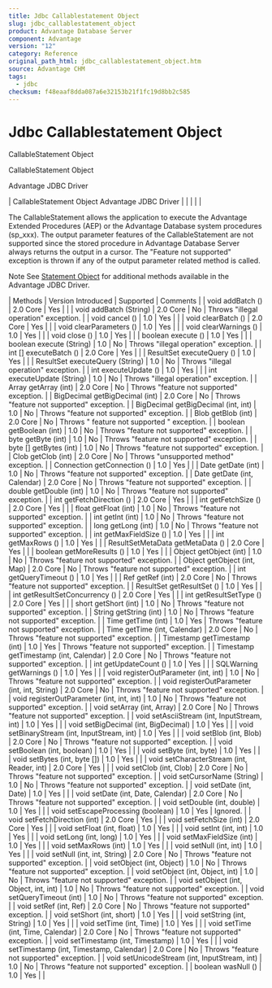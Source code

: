 ```yaml
---
title: Jdbc Callablestatement Object
slug: jdbc_callablestatement_object
product: Advantage Database Server
component: Advantage
version: "12"
category: Reference
original_path_html: jdbc_callablestatement_object.htm
source: Advantage CHM
tags:
  - jdbc
checksum: f48eaaf8dda087a6e32153b21f1fc19d8bb2c585
---
```


# Jdbc Callablestatement Object

CallableStatement Object

CallableStatement Object

Advantage JDBC Driver

| CallableStatement Object  Advantage JDBC Driver |  |  |  |  |

The CallableStatement allows the application to execute the Advantage Extended Procedures (AEP) or the Advantage Database system procedures (sp\_xxx). The output parameter features of the CallableStatement are not supported since the stored procedure in Advantage Database Server always returns the output in a cursor. The "Feature not supported" exception is thrown if any of the output parameter related method is called.

Note See [Statement Object](jdbc_statement_object.md) for additional methods available in the Advantage JDBC Driver.

| Methods | Version Introduced | Supported | Comments |
| void addBatch () | 2.0 Core | Yes |  |
| void addBatch (String) | 2.0 Core | No | Throws "illegal operation" exception. |
| void cancel () | 1.0 | Yes |  |
| void clearBatch () | 2.0 Core | Yes |  |
| void clearParameters () | 1.0 | Yes |  |
| void clearWarnings () | 1.0 | Yes |  |
| void close () | 1.0 | Yes |  |
| boolean execute () | 1.0 | Yes |  |
| boolean execute (String) | 1.0 | No | Throws "illegal operation" exception. |
| int [] executeBatch () | 2.0 Core | Yes |  |
| ResultSet executeQuery () | 1.0 | Yes |  |
| ResultSet executeQuery (String) | 1.0 | No | Throws "illegal operation" exception. |
| int executeUpdate () | 1.0 | Yes |  |
| int executeUpdate (String) | 1.0 | No | Throws "illegal operation" exception. |
| Array getArray (int) | 2.0 Core | No | Throws "feature not supported" exception. |
| BigDecimal getBigDecimal (int) | 2.0 Core | No | Throws "feature not supported" exception. |
| BigDecimal getBigDecimal (int, int) | 1.0 | No | Throws "feature not supported" exception. |
| Blob getBlob (int) | 2.0 Core | No | Throws " feature not supported " exception. |
| boolean getBoolean (int) | 1.0 | No | Throws "feature not supported" exception. |
| byte getByte (int) | 1.0 | No | Throws "feature not supported" exception. |
| byte [] getBytes (int) | 1.0 | No | Throws "feature not supported" exception. |
| Clob getClob (int) | 2.0 Core | No | Throws "unsupported method" exception. |
| Connection getConnection () | 1.0 | Yes |  |
| Date getDate (int) | 1.0 | No | Throws "feature not supported" exception. |
| Date getDate (int, Calendar) | 2.0 Core | No | Throws "feature not supported" exception. |
| double getDouble (int) | 1.0 | No | Throws "feature not supported" exception. |
| int getFetchDirection () | 2.0 Core | Yes |  |
| int getFetchSize () | 2.0 Core | Yes |  |
| float getFloat (int) | 1.0 | No | Throws "feature not supported" exception. |
| int getInt (int) | 1.0 | No | Throws "feature not supported" exception. |
| long getLong (int) | 1.0 | No | Throws "feature not supported" exception. |
| int getMaxFieldSize () | 1.0 | Yes |  |
| int getMaxRows () | 1.0 | Yes |  |
| ResultSetMetaData getMetaData () | 2.0 Core | Yes |  |
| boolean getMoreResults () | 1.0 | Yes |  |
| Object getObject (int) | 1.0 | No | Throws "feature not supported" exception. |
| Object getObject (int, Map) | 2.0 Core | No | Throws "feature not supported" exception. |
| int getQueryTimeout () | 1.0 | Yes |  |
| Ref getRef (int) | 2.0 Core | No | Throws "feature not supported" exception. |
| ResultSet getResultSet () | 1.0 | Yes |  |
| int getResultSetConcurrency () | 2.0 Core | Yes |  |
| int getResultSetType () | 2.0 Core | Yes |  |
| short getShort (int) | 1.0 | No | Throws "feature not supported" exception. |
| String getString (int) | 1.0 | No | Throws "feature not supported" exception. |
| Time getTime (int) | 1.0 | Yes | Throws "feature not supported" exception. |
| Time getTime (int, Calendar) | 2.0 Core | No | Throws "feature not supported" exception. |
| Timestamp getTimestamp (int) | 1.0 | Yes | Throws "feature not supported" exception. |
| Timestamp getTimestamp (int, Calendar) | 2.0 Core | No | Throws "feature not supported" exception. |
| int getUpdateCount () | 1.0 | Yes |  |
| SQLWarning getWarnings () | 1.0 | Yes |  |
| void registerOutParameter (int, int) | 1.0 | No | Throws "feature not supported" exception. |
| void registerOutParameter (int, int, String) | 2.0 Core | No | Throws "feature not supported" exception. |
| void registerOutParameter (int, int, int) | 1.0 | No | Throws "feature not supported" exception. |
| void setArray (int, Array) | 2.0 Core | No | Throws "feature not supported" exception. |
| void setAsciiStream (int, InputStream, int) | 1.0 | Yes |  |
| void setBigDecimal (int, BigDecimal) | 1.0 | Yes |  |
| void setBinaryStream (int, InputStream, int) | 1.0 | Yes |  |
| void setBlob (int, Blob) | 2.0 Core | No | Throws "feature not supported" exception. |
| void setBoolean (int, boolean) | 1.0 | Yes |  |
| void setByte (int, byte) | 1.0 | Yes |  |
| void setBytes (int, byte []) | 1.0 | Yes |  |
| void setCharacterStream (int, Reader, int) | 2.0 Core | Yes |  |
| void setClob (int, Clob) | 2.0 Core | No | Throws "feature not supported" exception. |
| void setCursorName (String) | 1.0 | No | Throws "feature not supported" exception. |
| void setDate (int, Date) | 1.0 | Yes |  |
| void setDate (int, Date, Calendar) | 2.0 Core | No | Throws "feature not supported" exception. |
| void setDouble (int, double) | 1.0 | Yes |  |
| void setEscapeProcessing (boolean) | 1.0 | Yes | Ignored. |
| void setFetchDirection (int) | 2.0 Core | Yes |  |
| void setFetchSize (int) | 2.0 Core | Yes |  |
| void setFloat (int, float) | 1.0 | Yes |  |
| void setInt (int, int) | 1.0 | Yes |  |
| void setLong (int, long) | 1.0 | Yes |  |
| void setMaxFieldSize (int) | 1.0 | Yes |  |
| void setMaxRows (int) | 1.0 | Yes |  |
| void setNull (int, int) | 1.0 | Yes |  |
| void setNull (int, int, String) | 2.0 Core | No | Throws "feature not supported" exception. |
| void setObject (int, Object) | 1.0 | No | Throws "feature not supported" exception. |
| void setObject (int, Object, int) | 1.0 | No | Throws "feature not supported" exception. |
| void setObject (int, Object, int, int) | 1.0 | No | Throws "feature not supported" exception. |
| void setQueryTimeout (int) | 1.0 | No | Throws "feature not supported" exception. |
| void setRef (int, Ref) | 2.0 Core | No | Throws "feature not supported" exception. |
| void setShort (int, short) | 1.0 | Yes |  |
| void setString (int, String) | 1.0 | Yes |  |
| void setTime (int, Time) | 1.0 | Yes |  |
| void setTime (int, Time, Calendar) | 2.0 Core | No | Throws "feature not supported" exception. |
| void setTimestamp (int, Timestamp) | 1.0 | Yes |  |
| void setTimestamp (int, Timestamp, Calendar) | 2.0 Core | No | Throws "feature not supported" exception. |
| void setUnicodeStream (int, InputStream, int) | 1.0 | No | Throws "feature not supported" exception. |
| boolean wasNull () | 1.0 | Yes |  |
